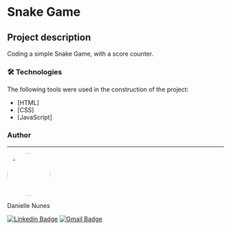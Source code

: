 # Snake Game 

## Project description
<p>
  Coding a simple Snake Game, with a score counter.
</p>

### 🛠 Technologies

The following tools were used in the construction of the project:

- [HTML]
- [CSS]
- [JavaScript]

### Author
---

 <img style="border-radius: 50%;" src="/assets/images/eu.jpg" width="100px;" alt=""/>
 <br />

Danielle Nunes
 
[![Linkedin Badge](https://img.shields.io/badge/-Danielle-blue?style=flat-square&logo=Linkedin&logoColor=white&link=https://www.linkedin.com/in/danielle-nunes/)](https://www.linkedin.com/in/danielle-nunes/) 
[![Gmail Badge](https://img.shields.io/badge/-daniellesnunes@gmail.com-c14438?style=flat-square&logo=Gmail&logoColor=white&link=mailto:daniellesnunes@gmail.com)](mailto:daniellesnunes@gmail.com)